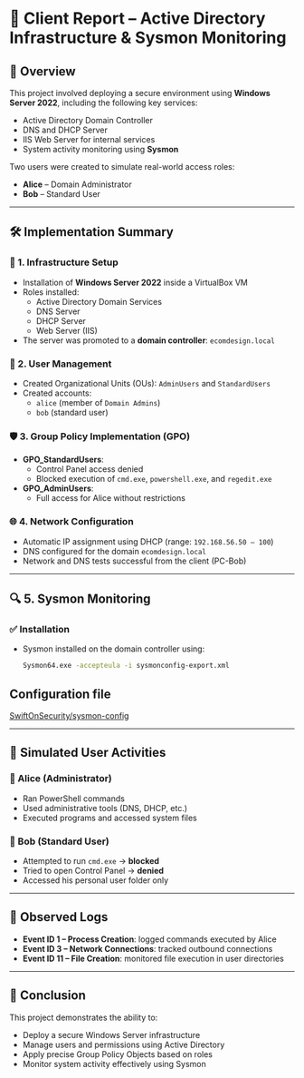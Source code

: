 # 🧾 Client Report – Active Directory Infrastructure & Sysmon Monitoring

## 📌 Overview

This project involved deploying a secure environment using **Windows Server 2022**, including the following key services:

- Active Directory Domain Controller
- DNS and DHCP Server
- IIS Web Server for internal services
- System activity monitoring using **Sysmon**

Two users were created to simulate real-world access roles:

- **Alice** – Domain Administrator
- **Bob** – Standard User

---

## 🛠️ Implementation Summary

### 🧱 1. Infrastructure Setup
- Installation of **Windows Server 2022** inside a VirtualBox VM
- Roles installed:
  - Active Directory Domain Services
  - DNS Server
  - DHCP Server
  - Web Server (IIS)
- The server was promoted to a **domain controller**: `ecomdesign.local`

### 👥 2. User Management
- Created Organizational Units (OUs): `AdminUsers` and `StandardUsers`
- Created accounts:
  - `alice` (member of `Domain Admins`)
  - `bob` (standard user)

### 🛡️ 3. Group Policy Implementation (GPO)
- **GPO_StandardUsers**:
  - Control Panel access denied
  - Blocked execution of `cmd.exe`, `powershell.exe`, and `regedit.exe`
- **GPO_AdminUsers**:
  - Full access for Alice without restrictions

### 🌐 4. Network Configuration
- Automatic IP assignment using DHCP (range: `192.168.56.50 – 100`)
- DNS configured for the domain `ecomdesign.local`
- Network and DNS tests successful from the client (PC-Bob)

---

## 🔍 5. Sysmon Monitoring

### ✅ Installation
- Sysmon installed on the domain controller using:
  ```bash
  Sysmon64.exe -accepteula -i sysmonconfig-export.xml

## Configuration file

[SwiftOnSecurity/sysmon-config](https://github.com/SwiftOnSecurity/sysmon-config)

---

## 🧪 Simulated User Activities

### 🔸 Alice (Administrator)

- Ran PowerShell commands  
- Used administrative tools (DNS, DHCP, etc.)  
- Executed programs and accessed system files

### 🔸 Bob (Standard User)

- Attempted to run `cmd.exe` → **blocked**  
- Tried to open Control Panel → **denied**  
- Accessed his personal user folder only

---

## 🧾 Observed Logs

- **Event ID 1 – Process Creation**: logged commands executed by Alice  
- **Event ID 3 – Network Connections**: tracked outbound connections  
- **Event ID 11 – File Creation**: monitored file execution in user directories

---

## 🔐 Conclusion

This project demonstrates the ability to:

- Deploy a secure Windows Server infrastructure  
- Manage users and permissions using Active Directory  
- Apply precise Group Policy Objects based on roles  
- Monitor system activity effectively using Sysmon
